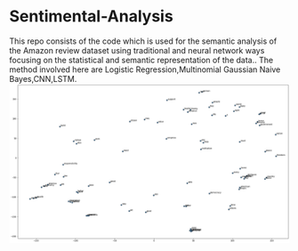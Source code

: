 # Sentimental-Analysis
This repo consists of the code which is used for the semantic analysis of the Amazon review dataset using traditional and neural network ways focusing on the statistical and semantic representation of the data..
The method involved here are Logistic Regression,Multinomial Gaussian Naive Bayes,CNN,LSTM.
![wordcloud](Word2Vec.png)
